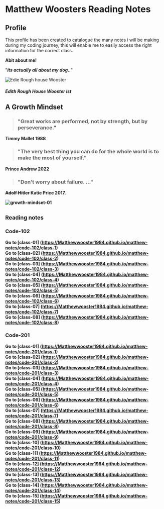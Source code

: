   # Matthew Woosters Reading Notes  
  
  ## **Profile** 
  
  This profile has been created to catalogue the many notes i will be making during my coding journey, this
  will enable me to easily access the right information for the correct class.
 
  
  **Abit about me!**
  
 "***its actually all about my dog..***"
  
  
  ![Edie Rough house Wooster](https://user-images.githubusercontent.com/122787462/212980546-64304343-a1fa-410e-a2ac-bfc77377dc8c.jpg)


##### Edith Rough House Wooster Ist

 
  ## A Growth Mindset
  
> ### "Great works are performed, not by strength, but by perseverance." ###
  
   <strong>Timmy Mallet 1988</strong>
   
>  ### "The very best thing you can do for the whole world is to make the most of yourself." ###  
   
   <strong>Prince Andrew 2022
   
>  ### "Don't worry about failure. ..." ###
   
  ~~Adolf Hitler~~ <strong>Katie Price 2017</strong>.



  ![growth-mindset-01](https://user-images.githubusercontent.com/122787462/212985158-c505b01c-9b41-4852-ac72-0c2b911c94e7.png)

  
   ## <sub>Reading notes</sub> ##
  
 ### Code-102 
Go to [class-01]  (https://Matthewwooster1984.github.io/matthew-notes/code-102/class-1)     
Go to [class-02]  (https://Matthewwooster1984.github.io/matthew-notes/code-102/class-2)         
Go to [class-03]  (https://Matthewwooster1984.github.io/matthew-notes/code-102/class-3)   
Go to [class-04]  (https://Matthewwooster1984.github.io/matthew-notes/code-102/class-4)  
Go to [class-05]  (https://Matthewwooster1984.github.io/matthew-notes/code-102/class-5)  
Go to [class-06]  (https://Matthewwooster1984.github.io/matthew-notes/code-102/class-6)  
Go to [class-07]  (https://Matthewwooster1984.github.io/matthew-notes/code-102/class-7)  
Go to [class-08]  (https://Matthewwooster1984.github.io/matthew-notes/code-102/class-8)  

 ### Code-201
Go to [class-01]  (https://Matthewwooster1984.github.io/matthew-notes/code-201/class-1)  
Go to [class-02]  (https://Matthewwooster1984.github.io/matthew-notes/code-201/class-2)  
Go to [class-03]  (https://Matthewwooster1984.github.io/matthew-notes/code-201/class-3)  
Go to [class-04]  (https://Matthewwooster1984.github.io/matthew-notes/code-201/class-4)  
Go to [class-05]  (https://Matthewwooster1984.github.io/matthew-notes/code-201/class-5)  
Go to [class-06]  (https://Matthewwooster1984.github.io/matthew-notes/code-201/class-6)  
Go to [class-07]  (https://Matthewwooster1984.github.io/matthew-notes/code-201/class-7)  
Go to [class-08]  (https://Matthewwooster1984.github.io/matthew-notes/code-201/class-8)  
Go to [class-09]  (https://Matthewwooster1984.github.io/matthew-notes/code-201/class-9)  
Go to [class-10]  (https://Matthewwooster1984.github.io/matthew-notes/code-201/class-10)  
Go to [class-11]  (https://Matthewwooster1984.github.io/matthew-notes/code-201/class-11)  
Go to [class-12]  (https://Matthewwooster1984.github.io/matthew-notes/code-201/class-12)  
Go to [class-13]  (https://Matthewwooster1984.github.io/matthew-notes/code-201/class-13)  
Go to [class-14]  (https://Matthewwooster1984.github.io/matthew-notes/code-201/class-14)  
Go to [class-15]  (https://Matthewwooster1984.github.io/matthew-notes/code-201/class-15)  
